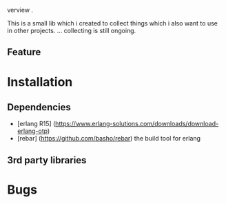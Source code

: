 verview
.

This is a small lib which i created to collect things which i also want to use in other projects.
... collecting is still ongoing.

## Feature


# Installation 

## Dependencies

* [erlang R15] (https://www.erlang-solutions.com/downloads/download-erlang-otp)
* [rebar] (https://github.com/basho/rebar) the build tool for erlang

## 3rd party libraries

# Bugs



